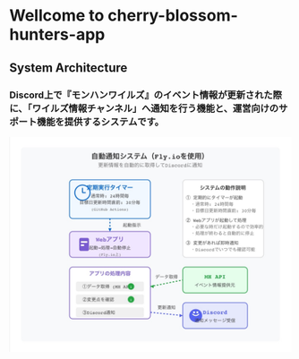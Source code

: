 # Wellcome to cherry-blossom-hunters-app

## System Architecture
### Discord上で『モンハンワイルズ』のイベント情報が更新された際に、「ワイルズ情報チャンネル」へ通知を行う機能と、運営向けのサポート機能を提供するシステムです。
![](./img/system-architecture.png)